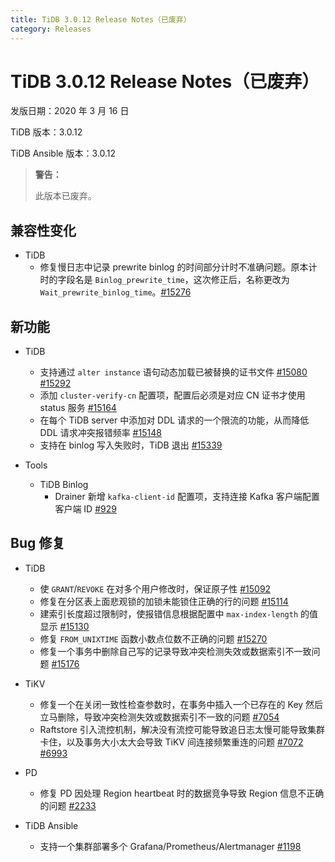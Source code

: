 ```yaml
---
title: TiDB 3.0.12 Release Notes（已废弃）
category: Releases
---
```


# TiDB 3.0.12 Release Notes（已废弃）

发版日期：2020 年 3 月 16 日

TiDB 版本：3.0.12

TiDB Ansible 版本：3.0.12

> **警告：**
>
> 此版本已废弃。

## 兼容性变化

+ TiDB
    - 修复慢日志中记录 prewrite binlog 的时间部分计时不准确问题。原本计时的字段名是 `Binlog_prewrite_time`，这次修正后，名称更改为 `Wait_prewrite_binlog_time`。[#15276](https://github.com/pingcap/tidb/pull/15276)

## 新功能

+ TiDB
    - 支持通过 `alter instance` 语句动态加载已被替换的证书文件 [#15080](https://github.com/pingcap/tidb/pull/15080) [#15292](https://github.com/pingcap/tidb/pull/15292)
    - 添加 `cluster-verify-cn` 配置项，配置后必须是对应 CN 证书才使用 status 服务 [#15164](https://github.com/pingcap/tidb/pull/15164)
    - 在每个 TiDB server 中添加对 DDL 请求的一个限流的功能，从而降低 DDL 请求冲突报错频率 [#15148](https://github.com/pingcap/tidb/pull/15148)
    - 支持在 binlog 写入失败时，TiDB 退出 [#15339](https://github.com/pingcap/tidb/pull/15339)

+ Tools
    - TiDB Binlog
        - Drainer 新增 `kafka-client-id` 配置项，支持连接 Kafka 客户端配置客户端 ID [#929](https://github.com/pingcap/tidb-binlog/pull/929)

## Bug 修复

+ TiDB
    - 使 `GRANT`/`REVOKE` 在对多个用户修改时，保证原子性 [#15092](https://github.com/pingcap/tidb/pull/15092)
    - 修复在分区表上面悲观锁的加锁未能锁住正确的行的问题 [#15114](https://github.com/pingcap/tidb/pull/15114)
    - 建索引长度超过限制时，使报错信息根据配置中 `max-index-length` 的值显示 [#15130](https://github.com/pingcap/tidb/pull/15130)
    - 修复 `FROM_UNIXTIME` 函数小数点位数不正确的问题 [#15270](https://github.com/pingcap/tidb/pull/15270)
    - 修复一个事务中删除自己写的记录导致冲突检测失效或数据索引不一致问题 [#15176](https://github.com/pingcap/tidb/pull/15176)

+ TiKV
    - 修复一个在关闭一致性检查参数时，在事务中插入一个已存在的 Key 然后立马删除，导致冲突检测失效或数据索引不一致的问题 [#7054](https://github.com/tikv/tikv/pull/7054)
    - Raftstore 引入流控机制，解决没有流控可能导致追日志太慢可能导致集群卡住，以及事务大小太大会导致 TiKV 间连接频繁重连的问题 [#7072](https://github.com/tikv/tikv/pull/7072) [#6993](https://github.com/tikv/tikv/pull/6993)

+ PD
    - 修复 PD 因处理 Region heartbeat 时的数据竞争导致 Region 信息不正确的问题 [#2233](https://github.com/pingcap/pd/pull/2233)

+ TiDB Ansible
    - 支持一个集群部署多个 Grafana/Prometheus/Alertmanager [#1198](https://github.com/pingcap/tidb-ansible/pull/1198)
